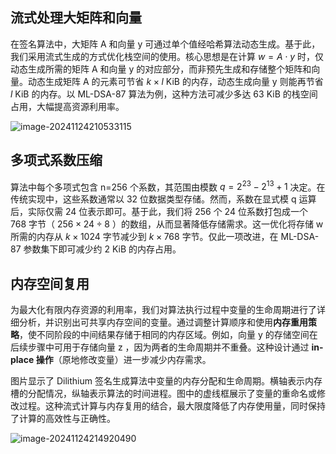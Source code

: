 ## **流式处理大矩阵和向量**

在签名算法中，大矩阵 A 和向量 y 可通过单个值经哈希算法动态生成。基于此，我们采用流式生成的方式优化栈空间的使用。核心思想是在计算 $w = A \cdot y$ 时，仅动态生成所需的矩阵 A 和向量 y 的对应部分，而非预先生成和存储整个矩阵和向量。动态生成矩阵 A 的元素可节省 $k \times l$ KiB 的内存，动态生成向量 y 则能再节省 $l$ KiB 的内存。以 ML-DSA-87 算法为例，这种方法可减少多达 63 KiB 的栈空间占用，大幅提高资源利用率。

![image-20241124210533115](https://ceyewan.oss-cn-beijing.aliyuncs.com/typora/image-20241124210533115.png)

## **多项式系数压缩**

算法中每个多项式包含 n=256 个系数，其范围由模数 $q = 2^{23} - 2^{13} + 1$ 决定。在传统实现中，这些系数通常以 32 位数据类型存储。然而，系数在显式模 q 运算后，实际仅需 24 位表示即可。基于此，我们将 256 个 24 位系数打包成一个 768 字节（ $256 \times 24 \div 8$ ）的数组，从而显著降低存储需求。这一优化将存储 w 所需的内存从 $k \times 1024$ 字节减少到 $k \times 768$ 字节。仅此一项改进，在 ML-DSA-87 参数集下即可减少约 2 KiB 的内存占用。

## **内存空间复用**

为最大化有限内存资源的利用率，我们对算法执行过程中变量的生命周期进行了详细分析，并识别出可共享内存空间的变量。通过调整计算顺序和使用**内存重用策略**，使不同阶段的中间结果存储于相同的内存区域。例如，向量 y 的存储空间在后续步骤中可用于存储向量 z ，因为两者的生命周期并不重叠。这种设计通过 **in-place 操作**（原地修改变量）进一步减少内存需求。

图片显示了 Dilithium 签名生成算法中变量的内存分配和生命周期。横轴表示内存槽的分配情况，纵轴表示算法的时间进程。图中的虚线框展示了变量的重命名或修改过程。这种流式计算与内存复用的结合，最大限度降低了内存使用量，同时保持了计算的高效性与正确性。

![image-20241124214920490](https://ceyewan.oss-cn-beijing.aliyuncs.com/typora/image-20241124214920490.png)



